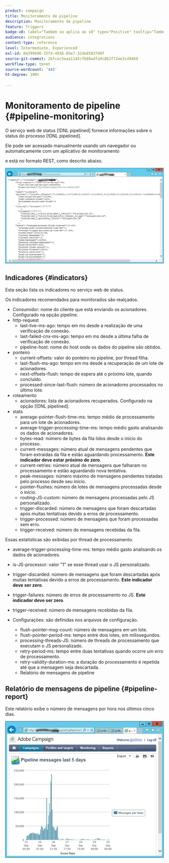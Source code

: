 ```yaml
---
product: campaign
title: Monitoramento de pipeline
description: Monitoramento de pipeline
feature: Triggers
badge-v8: label="Também se aplica ao v8" type="Positive" tooltip="Também se aplica ao Campaign v8"
audience: integrations
content-type: reference
level: Intermediate, Experienced
exl-id: 84399496-33fd-4936-85e7-32de8503740f
source-git-commit: 2bfcec5eaa1145cfb88adfa9c8b2f72ee3cd9469
workflow-type: tm+mt
source-wordcount: '443'
ht-degree: 100%

---
```


# Monitoramento de pipeline {#pipeline-monitoring}



O serviço web de status [!DNL pipelined] fornece informações sobre o status do processo [!DNL pipelined].

Ele pode ser acessado manualmente usando um navegador ou automaticamente com um aplicativo de monitoramento

e está no formato REST, como descrito abaixo.

![](assets/triggers_8.png)

## Indicadores {#indicators}

Esta seção lista os indicadores no serviço web de status.

Os indicadores recomendados para monitorados são realçados.

* Consumidor: nome do cliente que está enviando os acionadores. Configurado na opção pipeline.
* http-request
   * last-live-ms-ago: tempo em ms desde a realização de uma verificação de conexão.
   * last-failed-cnx-ms-ago: tempo em ms desde a última falha de verificação de conexão.
   * pipeline-host: nome do host onde os dados do pipeline são obtidos.
* ponteiro
   * current-offsets: valor do ponteiro no pipeline, por thread filha.
   * last-flush-ms-ago: tempo em ms desde a recuperação de um lote de acionadores.
   * next-offsets-flush: tempo de espera até o próximo lote, quando concluído.
   * processed-since-last-flush: número de acionadores processados no último lote.
* roteamento
   * acionadores: lista de acionadores recuperados. Configurado na opção [!DNL pipelined].
* stats
   * average-pointer-flush-time-ms: tempo médio de processamento para um lote de acionadores.
   * average-trigger-processing-time-ms: tempo médio gasto analisando os dados de acionadores.
   * bytes-read: número de bytes da fila lidos desde o início do processo.
   * current-messages: número atual de mensagens pendentes que foram extraídas da fila e estão aguardando processamento. **Este indicador deve estar próximo de zero**.
   * current-retries: número atual de mensagens que falharam no processamento e estão aguardando nova tentativa.
   * peak-messages: número máximo de mensagens pendentes tratadas pelo processo desde seu início.
   * pointer-flushes: número de lotes de mensagens processadas desde o início.
   * routing-JS-custom: número de mensagens processadas pelo JS personalizado.
   * trigger-discarded: número de mensagens que foram descartadas após muitas tentativas devido a erros de processamento.
   * trigger-processed: número de mensagens que foram processadas sem erro.
   * trigger-received: número de mensagens recebidas da fila.

Essas estatísticas são exibidas por thread de processamento.

* average-trigger-processing-time-ms: tempo médio gasto analisando os dados de acionadores.
* is-JS-processor: valor &quot;1&quot; se esse thread usar o JS personalizado.
* trigger-discarded: número de mensagens que foram descartadas após muitas tentativas devido a erros de processamento. **Este indicador deve ser zero**.
* trigger-failures: número de erros de processamento no JS. **Este indicador deve ser zero**.
* trigger-received: número de mensagens recebidas da fila.

* Configurações: são definidas nos arquivos de configuração.
   * flush-pointer-msg-count: número de mensagens em um lote.
   * flush-pointer-period-ms: tempo entre dois lotes, em milissegundos.
   * processing-threads-JS: número de threads de processamento que executam o JS personalizado.
   * retry-period-ms: tempo entre duas tentativas quando ocorre um erro de processamento.
   * retry-validity-duration-ms: a duração do processamento é repetida até que a mensagem seja descartada.
   * Relatório de mensagens de pipeline

## Relatório de mensagens de pipeline {#pipeline-report}

Este relatório exibe o número de mensagens por hora nos últimos cinco dias.

![](assets/triggers_9.png)
